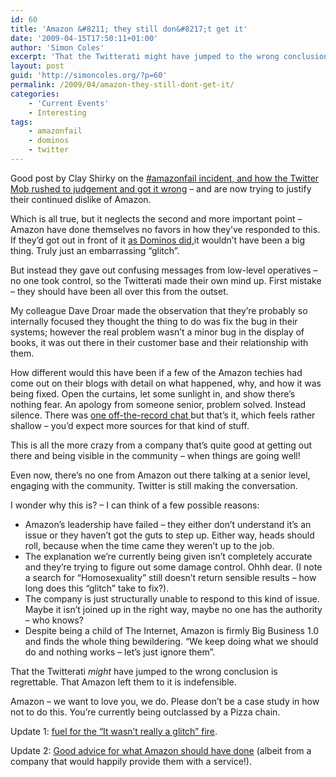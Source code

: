 ```yaml
---
id: 60
title: 'Amazon &#8211; they still don&#8217;t get it'
date: '2009-04-15T17:50:11+01:00'
author: 'Simon Coles'
excerpt: 'That the Twitterati might have jumped to the wrong conclusion on #amazon fail is regrettable. Regardless of the merits of the situation, Amazon''s handling of the situation is indefensible. They are being outclassed by a Pizza chain. '
layout: post
guid: 'http://simoncoles.org/?p=60'
permalink: /2009/04/amazon-they-still-dont-get-it/
categories:
    - 'Current Events'
    - Interesting
tags:
    - amazonfail
    - dominos
    - twitter
---
```


Good post by Clay Shirky on the [\#amazonfail incident, and how the Twitter Mob rushed to judgement and got it wrong](http://www.shirky.com/weblog/2009/04/the-failure-of-amazonfail/trackback/) – and are now trying to justify their continued dislike of Amazon.

Which is all true, but it neglects the second and more important point – Amazon have done themselves no favors in how they’ve responded to this. If they’d got out in front of it [as Dominos did,](http://www.goodasyou.org/good_as_you/2009/04/video-let-the-dominoes-appall.html)it wouldn’t have been a big thing. Truly just an embarrassing “glitch”.

But instead they gave out confusing messages from low-level operatives – no one took control, so the Twitterati made their own mind up. First mistake – they should have been all over this from the outset.

My colleague Dave Droar made the observation that they’re probably so internally focused they thought the thing to do was fix the bug in their systems; however the real problem wasn’t a minor bug in the display of books, it was out there in their customer base and their relationship with them.

How different would this have been if a few of the Amazon techies had come out on their blogs with detail on what happened, why, and how it was being fixed. Open the curtains, let some sunlight in, and show there’s nothing fear. An apology from someone senior, problem solved. Instead silence. There was [one off-the-record chat ](http://blog.seattlepi.com/amazon/archives/166384.asp)but that’s it, which feels rather shallow – you’d expect more sources for that kind of stuff.

This is all the more crazy from a company that’s quite good at getting out there and being visible in the community – when things are going well!

Even now, there’s no one from Amazon out there talking at a senior level, engaging with the community. Twitter is still making the conversation.

I wonder why this is? – I can think of a few possible reasons:

- Amazon’s leadership have failed – they either don’t understand it’s an issue or they haven’t got the guts to step up. Either way, heads should roll, because when the time came they weren’t up to the job.
- The explanation we’re currently being given isn’t completely accurate and they’re trying to figure out some damage control. Ohhh dear. (I note a search for “Homosexuality” still doesn’t return sensible results – how long does this “glitch” take to fix?).
- The company is just structurally unable to respond to this kind of issue. Maybe it isn’t joined up in the right way, maybe no one has the authority – who knows?
- Despite being a child of The Internet, Amazon is firmly Big Business 1.0 and finds the whole thing bewildering. “We keep doing what we should do and nothing works – let’s just ignore them”.

That the Twitterati *might* have jumped to the wrong conclusion is regrettable. That Amazon left them to it is indefensible.

Amazon – we want to love you, we do. Please don’t be a case study in how not to do this. You’re currently being outclassed by a Pizza chain.

Update 1: [fuel for the “It wasn’t really a glitch” fire](http://forums.tabularasamemorial.org/showthread.php?t=89#post115).

Update 2: [Good advice for what Amazon should have done](http://blog.gettrustworthy.com/2009/04/14/open-letter-to-jeff-bezos/) (albeit from a company that would happily provide them with a service!).